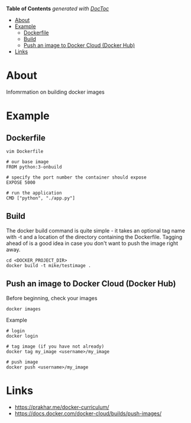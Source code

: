 <!-- START doctoc generated TOC please keep comment here to allow auto update -->
<!-- DON'T EDIT THIS SECTION, INSTEAD RE-RUN doctoc TO UPDATE -->
**Table of Contents**  *generated with [DocToc](https://github.com/thlorenz/doctoc)*

- [About](#about)
- [Example](#example)
  - [Dockerfile](#dockerfile)
  - [Build](#build)
  - [Push an image to Docker Cloud (Docker Hub)](#push-an-image-to-docker-cloud-docker-hub)
- [Links](#links)

<!-- END doctoc generated TOC please keep comment here to allow auto update -->

# About

Infomrmation on building docker images

# Example

## Dockerfile

`vim Dockerfile`
```
# our base image
FROM python:3-onbuild

# specify the port number the container should expose
EXPOSE 5000

# run the application
CMD ["python", "./app.py"]
```

## Build

The docker build command is quite simple - it takes an optional tag name with -t and a location of the directory containing the Dockerfile. Tagging ahead of is a good idea in case you don't want to push the image right away.

```
cd <DOCKER_PROJECT_DIR>
docker build -t mike/testimage .
```

## Push an image to Docker Cloud (Docker Hub)

Before beginning, check your images
```
docker images
```

Example
```
# login
docker login

# tag image (if you have not already)
docker tag my_image <username>/my_image

# push image
docker push <username>/my_image
```

# Links

* https://prakhar.me/docker-curriculum/
* https://docs.docker.com/docker-cloud/builds/push-images/
